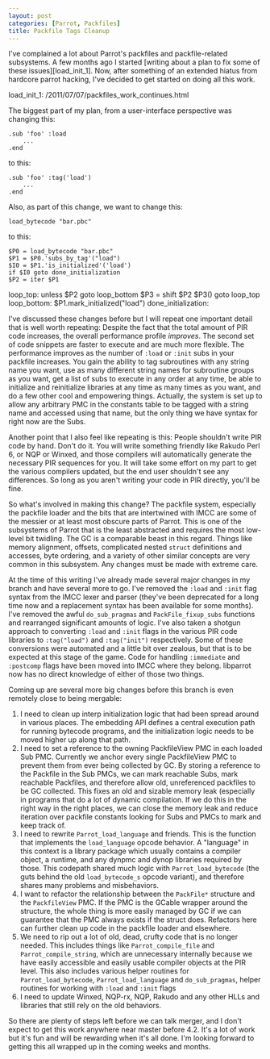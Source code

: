 ```yaml
---
layout: post
categories: [Parrot, Packfiles]
title: Packfile Tags Cleanup
---
```


I've complained a lot about Parrot's packfiles and packfile-related subsystems.
A few months ago I started
[writing about a plan to fix some of these issues][load_init_1]. Now, after
something of an extended hiatus from hardcore parrot hacking, I've decided to
get started on doing all this work.

load_init_1: /2011/07/07/packfiles_work_continues.html

The biggest part of my plan, from a user-interface perspective was changing
this:

    .sub 'foo' :load
        ...
    .end

to this:

    .sub 'foo' :tag('load')
        ...
    .end

Also, as part of this change, we want to change this:

    load_bytecode "bar.pbc"

to this:

    $P0 = load_bytecode "bar.pbc"
    $P1 = $P0.'subs_by_tag'("load")
    $I0 = $P1.'is_initialized'('load')
    if $I0 goto done_initialization
    $P2 = iter $P1
  loop_top:
    unless $P2 goto loop_bottom
    $P3 = shift $P2
    $P3()
    goto loop_top
  loop_bottom:
    $P1.mark_initialized("load")
  done_initialization:

I've discussed these changes before but I will repeat one important detail that
is well worth repeating: Despite the fact that the total amount of PIR code
increases, the overall performance profile *improves*. The second set of code
snippets are faster to execute and are much more flexible. The performance
improves as the number of `:load` or `:init` subs in your packfile increases.
You gain the ability to tag subroutines with any string name you want, use as
many different string names for subroutine groups as you want, get a list of
subs to execute in any order at any time, be able to initialize and reinitialize
libraries at any time as many times as you want, and do a few other cool and
empowering things. Actually, the system is set up to allow any arbitrary PMC
in the constants table to be tagged with a string name and accessed using that
name, but the only thing we have syntax for right now are the Subs.

Another point that I also feel like repeating is this: People shouldn't write
PIR code by hand. Don't do it. You will write something friendly like Rakudo
Perl 6, or NQP or Winxed, and those compilers will automatically generate the
necessary PIR sequences for you. It will take some effort on my part to get
the various compilers updated, but the end user shouldn't see any differences.
So long as you aren't writing your code in PIR directly, you'll be fine.

So what's involved in making this change? The packfile system, especially the
packfile loader and the bits that are intertwined with IMCC are some of the
messier or at least most obscure parts of Parrot. This is one of the subsystems
of Parrot that is the least abstracted and requires the most low-level bit
twidling. The GC is a comparable beast in this regard. Things like memory
alignment, offsets, complicated nested `struct` definitions and accesses, byte
ordering, and a variety of other similar concepts are very common in this
subsystem. Any changes must be made with extreme care.

At the time of this writing I've already made several major changes in my branch
and have several more to go. I've removed the `:load` and `:init` flag syntax
from the IMCC lexer and parser (they've been deprecated for a long time now and
a replacement syntax has been available for some months). I've removed the awful
`do_sub_pragmas` and `PackFile_fixup_subs` functions and rearranged significant
amounts of logic. I've also taken a shotgun approach to converting `:load` and
`:init` flags in the various PIR code libraries to `:tag("load")` and
`:tag("init")` respectively. Some of these conversions were automated and a
little bit over zealous, but that is to be expected at this stage of the game.
Code for handling `:immediate` and `:postcomp` flags have been moved into IMCC
where they belong. libparrot now has no direct knowledge of either of those two
things.

Coming up are several more big changes before this branch is even remotely
close to being mergable:

1. I need to clean up interp initialization logic that had been spread around
   in various places. The embedding API defines a central execution path for
   running bytecode programs, and the initialization logic needs to be moved
   higher up along that path.
2. I need to set a reference to the owning PackfileView PMC in each loaded Sub
   PMC. Currently we anchor every single PackfileView PMC to prevent them from
   ever being collected by GC. By storing a reference to the Packfile in the Sub
   PMCs, we can mark reachable Subs, mark reachable Packfiles, and therefore
   allow old, unreferenced packfiles to be GC collected. This fixes an old and
   sizable memory leak (especially in programs that do a lot of dynamic
   compilation. If we do this in the right way in the right places, we can close
   the memory leak and reduce iteration over packfile constants looking for
   Subs and PMCs to mark and keep track of.
3. I need to rewrite `Parrot_load_language` and friends. This is the function
   that implements the `load_language` opcode behavior. A "language" in this
   context is a library package which usually contains a compiler object, a
   runtime, and any dynpmc and dynop libraries required by those. This codepath
   shared much logic with `Parrot_load_bytecode` (the guts behind the old
   `load_bytecode_s` opcode variant), and therefore shares many problems and
   misbehaviors.
4. I want to refactor the relationship between the `PackFile*` structure and the
   `PackfileView` PMC. If the PMC is the GCable wrapper around the structure,
   the whole thing is more easily managed by GC if we can guarantee that the
   PMC always exists if the struct does. Refactors here can further clean up
   code in the packfile loader and elsewhere.
5. We need to rip out a lot of old, dead, crufty code that is no longer needed.
   This includes things like `Parrot_compile_file` and `Parrot_compile_string`,
   which are unnecessary internally because we have easily accessible and easily
   usable compiler objects at the PIR level. This also includes various helper
   routines for `Parrot_load_bytecode`, `Parrot_load_language` and
   `do_sub_pragmas`, helper routines for working with `:load` and `:init` flags
6. I need to update Winxed, NQP-rx, NQP, Rakudo and any other HLLs and libraries
   that still rely on the old behaviors.

So there are plenty of steps left before we can talk merger, and I don't expect
to get this work anywhere near master before 4.2. It's a lot of work but it's
fun and will be rewarding when it's all done. I'm looking forward to getting
this all wrapped up in the coming weeks and months.
